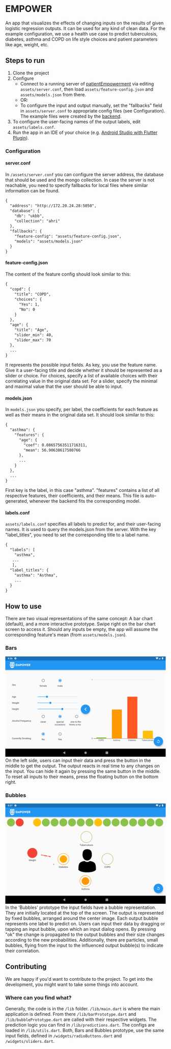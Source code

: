 # EMPOWER

An app that visualizes the effects of changing inputs on the results of given logistic regression outputs.
It can be used for any kind of clean data. For the example configuration, we use a health use case to predict tuberculosis, diabetes, asthma and COPD on life style choices and patient parameters like age, weight, etc.

## Steps to run
1. Clone the project
2. Configure
    * Connect to a running server of [patientEmpowerment](https://github.com/KBorchar/patientEmpowerment) via editing `assets/server.conf`, then load `assets/feature-config.json` and `assets/models.json` from there. 
    * OR:
    * To configure the input and output manually, set the "fallbacks" field in `assets/server.conf` to appropriate config files (see Configuration).
The example files were created by the [backend](https://github.com/KBorchar/patientEmpowerment).
3. To configure the user-facing names of the output labels, edit `assets/labels.conf`.
4. Run the app in an IDE of your choice (e.g. [Android Studio with Flutter Plugin](https://androiddvlpr.com/flutter-android-studio/)).

### Configuration
#### server.conf
In `/assets/server.conf` you can configure the server address, the database that should be used and the mongo collection. In case the server is not reachable, you need to specify fallbacks for local files where similar information can be found.
```
{
  "address": "http://172.20.24.28:5050",
  "database": {
    "db": "ukbb",
    "collection": "ahri"
  },
  "fallbacks": {
    "feature-config": "assets/feature-config.json",
    "models": "assets/models.json"
  }
}
```

#### feature-config.json
The content of the feature config should look similar to this:
```
{
  "copd": {
    "title": "COPD",
    "choices": {
      "Yes": 1,
      "No": 0
    }
  },
  "age": {
    "title": "Age",
    "slider_min": 40,
    "slider_max": 70
  },
  ...
}
```
It represents the possible input fields.
As key, you use the feature name. Give it a user-facing title and decide whether it should be represented as a slider or choice. For choices, specify a list of available choices with their correlating value in the original data set. For a slider, specify the minimal and maximal value that the user should be able to input.

#### models.json
In `models.json` you specify, per label, the coefficients for each feature as well as their means in the original data set. It should look similar to this:
```
{
  "asthma": {
    "features": {
      "age": {
        "coef": 0.08657563511716311, 
        "mean": 56.90638617580766
      },
      ...
    }
  },
  ...
}
```
First key is the label, in this case "asthma". "features" contains a list of all respective features, their coefficients, and their means.  This file is auto-generated, whenever the backend fits the corresponding model.

#### labels.conf
`assets/labels.conf` specifies all labels to predict for, and their user-facing names. It is used to query the models.json from the server.
With the key "label_titles", you need to set the corresponding title to a label name.

```
{
  "labels": [
  	"asthma",
   ...
   ],
  "label_titles": {
    "asthma": "Asthma",
    ...
  }
}
```


## How to use
There are two visual representations of the same concept: A bar chart (default), and a more interactive prototype. Swipe right on the bar chart screen to access it.
Should any inputs be empty, the app will assume the corresponding feature's mean (from `assets/models.json`).

### Bars
![Alt text](/assets/bars_prototype.png "Bars Prototype")
On the left side, users can input their data and press the button in the middle to get the output. The output reacts in real time to any changes on the input. You can hide it again by pressing the same button in the middle. To reset all inputs to their means, press the floating button on the bottom right.

### Bubbles
![Alt text](/assets/bubbles_prototype.png "Bubbles Prototype")
In the 'Bubbles' prototype the input fields have a bubble representation. They are initially located at the top of the screen. The output is represented by fixed bubbles, arranged around the center image. Each output bubble represents one label to predict on. Users can input their data by dragging or tapping an input bubble, upon which an input dialog opens. By pressing "ok" the change is propagated to the output bubbles and their size changes according to the new probabilities. Additionally, there are particles, small bubbles, flying from the input to the influenced output bubble(s) to indicate their correlation.


## Contributing
We are happy if you'd want to contribute to the project. To get into the development, you might want to take some things into account.

### Where can you find what?
Generally, the code is in the `/lib` folder. `/lib/main.dart` is where the main application is defined. From there `/lib/barPrototype.dart` and `/lib/bubblePrototype.dart` are called with their respective widgets.
The prediction logic you can find in `/lib/predictions.dart`. The configs are loaded in `/lib/utils.dart`.
Both, Bars and Bubbles prototype, use the same input fields, defined in `/widgets/radioButtons.dart` and `/widgets/sliders.dart`.

